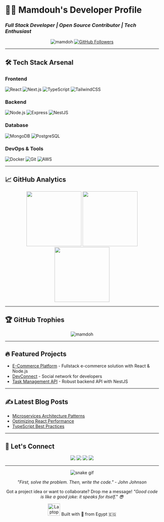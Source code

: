 



# 👨‍💻 **Mamdouh's Developer Profile**  
### *Full Stack Developer | Open Source Contributor | Tech Enthusiast*

<p align="center">
  <img src="https://komarev.com/ghpvc/?username=mamdoh&label=Profile%20Views&color=0e75b6&style=flat" alt="mamdoh" /> 
  <a href="https://github.com/mamdoh?tab=followers"><img src="https://img.shields.io/github/followers/mamdoh?label=Followers&style=social" alt="GitHub Followers"></a>
</p>

---

## 🛠 **Tech Stack Arsenal**

### **Frontend**
![React](https://img.shields.io/badge/-React-61DAFB?logo=react&logoColor=white&style=for-the-badge)
![Next.js](https://img.shields.io/badge/-Next.js-000000?logo=next.js&logoColor=white&style=for-the-badge)
![TypeScript](https://img.shields.io/badge/-TypeScript-3178C6?logo=typescript&logoColor=white&style=for-the-badge)
![TailwindCSS](https://img.shields.io/badge/-TailwindCSS-06B6D4?logo=tailwind-css&logoColor=white&style=for-the-badge)

### **Backend**
![Node.js](https://img.shields.io/badge/-Node.js-339933?logo=node.js&logoColor=white&style=for-the-badge)
![Express](https://img.shields.io/badge/-Express-000000?logo=express&logoColor=white&style=for-the-badge)
![NestJS](https://img.shields.io/badge/-NestJS-E0234E?logo=nestjs&logoColor=white&style=for-the-badge)

### **Database**
![MongoDB](https://img.shields.io/badge/-MongoDB-47A248?logo=mongodb&logoColor=white&style=for-the-badge)
![PostgreSQL](https://img.shields.io/badge/-PostgreSQL-4169E1?logo=postgresql&logoColor=white&style=for-the-badge)

### **DevOps & Tools**
![Docker](https://img.shields.io/badge/-Docker-2496ED?logo=docker&logoColor=white&style=for-the-badge)
![Git](https://img.shields.io/badge/-Git-F05032?logo=git&logoColor=white&style=for-the-badge)
![AWS](https://img.shields.io/badge/-AWS-232F3E?logo=amazon-aws&logoColor=white&style=for-the-badge)

---

## 📈 **GitHub Analytics**

<p align="center">
  <img height="180em" src="https://github-readme-stats.vercel.app/api?username=mamdoh&show_icons=true&theme=radical&include_all_commits=true&count_private=true"/>
  <img height="180em" src="https://github-readme-stats.vercel.app/api/top-langs/?username=mamdoh&layout=compact&langs_count=8&theme=radical"/>
  <img height="180em" src="https://github-readme-streak-stats.herokuapp.com/?user=mamdoh&theme=radical"/>
</p>

---

## 🏆 **GitHub Trophies**
<p align="center"> 
  <img src="https://github-profile-trophy.vercel.app/?username=mamdoh&theme=radical&no-frame=true&row=1&column=7" alt="mamdoh" />
</p>

---

## 🔥 **Featured Projects**
<!-- PROJECTS:START -->
- [E-Commerce Platform](https://github.com/mamdoh/ecommerce-platform) - Fullstack e-commerce solution with React & Node.js
- [DevConnect](https://github.com/mamdoh/dev-connect) - Social network for developers 
- [Task Management API](https://github.com/mamdoh/task-api) - Robust backend API with NestJS
<!-- PROJECTS:END -->

---

## ✍️ **Latest Blog Posts**
<!-- BLOG-POST-LIST:START -->
- [Microservices Architecture Patterns](https://dev.to/mamdoh/microservices-architecture-patterns)
- [Optimizing React Performance](https://dev.to/mamdoh/optimizing-react-performance)
- [TypeScript Best Practices](https://dev.to/mamdoh/typescript-best-practices)
<!-- BLOG-POST-LIST:END -->

---

## 🤝 **Let's Connect**
<p align="center">
  <a href="https://linkedin.com/in/mamdoh"><img src="https://img.shields.io/badge/LinkedIn-0077B5?style=for-the-badge&logo=linkedin&logoColor=white"/></a>
  <a href="https://twitter.com/mamdoh_dev"><img src="https://img.shields.io/badge/Twitter-1DA1F2?style=for-the-badge&logo=twitter&logoColor=white"/></a>
  <a href="mailto:mamdoh.dev@example.com"><img src="https://img.shields.io/badge/Gmail-D14836?style=for-the-badge&logo=gmail&logoColor=white"/></a>
  <a href="https://dev.to/mamdoh"><img src="https://img.shields.io/badge/dev.to-0A0A0A?style=for-the-badge&logo=dev.to&logoColor=white"/></a>
</p>

---

<p align="center">
  <img src="https://github.com/mamdoh/mamdoh/blob/output/github-contribution-grid-snake.svg" alt="snake gif"/>
</p>

<p align="center"> 
  <em>"First, solve the problem. Then, write the code." - John Johnson</em>
</p>

<p align="center">
  Got a project idea or want to collaborate? Drop me a message!  
  <em>"Good code is like a good joke: it speaks for itself." 😎</em>
</p>

<p align="center">
  <img src="https://raw.githubusercontent.com/Tarikul-Islam-Anik/Animated-Fluent-Emojis/master/Emojis/Objects/Laptop.png" alt="Laptop" width="40" height="40"/> 
  Built with 💙 from Egypt 🇪🇬
</p>
